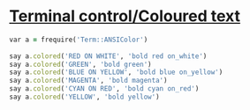 [1]: https://rosettacode.org/wiki/Terminal_control/Coloured_text

# [Terminal control/Coloured text][1]

```ruby
var a = frequire('Term::ANSIColor')
 
say a.colored('RED ON WHITE', 'bold red on_white')
say a.colored('GREEN', 'bold green')
say a.colored('BLUE ON YELLOW', 'bold blue on_yellow')
say a.colored('MAGENTA', 'bold magenta')
say a.colored('CYAN ON RED', 'bold cyan on_red')
say a.colored('YELLOW', 'bold yellow')
```
